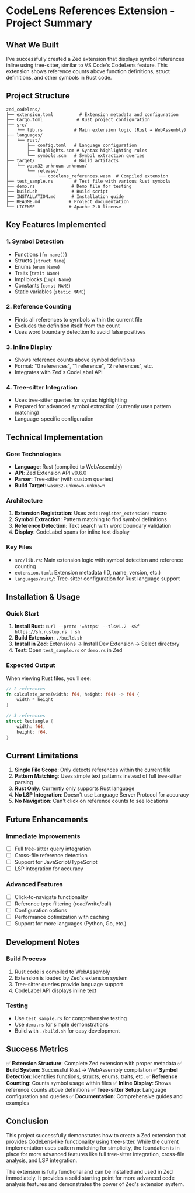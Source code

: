 # CodeLens References Extension - Project Summary

## What We Built

I've successfully created a Zed extension that displays symbol references inline using tree-sitter, similar to VS Code's CodeLens feature. This extension shows reference counts above function definitions, struct definitions, and other symbols in Rust code.

## Project Structure

```
zed_codelens/
├── extension.toml          # Extension metadata and configuration
├── Cargo.toml             # Rust project configuration
├── src/
│   └── lib.rs            # Main extension logic (Rust → WebAssembly)
├── languages/
│   └── rust/
│       ├── config.toml   # Language configuration
│       ├── highlights.scm # Syntax highlighting rules
│       └── symbols.scm   # Symbol extraction queries
├── target/               # Build artifacts
│   └── wasm32-unknown-unknown/
│       └── release/
│           └── codelens_references.wasm  # Compiled extension
├── test_sample.rs        # Test file with various Rust symbols
├── demo.rs              # Demo file for testing
├── build.sh             # Build script
├── INSTALLATION.md      # Installation guide
├── README.md           # Project documentation
└── LICENSE             # Apache 2.0 license
```

## Key Features Implemented

### 1. **Symbol Detection**
- Functions (`fn name()`)
- Structs (`struct Name`)
- Enums (`enum Name`)
- Traits (`trait Name`)
- Impl blocks (`impl Name`)
- Constants (`const NAME`)
- Static variables (`static NAME`)

### 2. **Reference Counting**
- Finds all references to symbols within the current file
- Excludes the definition itself from the count
- Uses word boundary detection to avoid false positives

### 3. **Inline Display**
- Shows reference counts above symbol definitions
- Format: "0 references", "1 reference", "2 references", etc.
- Integrates with Zed's CodeLabel API

### 4. **Tree-sitter Integration**
- Uses tree-sitter queries for syntax highlighting
- Prepared for advanced symbol extraction (currently uses pattern matching)
- Language-specific configuration

## Technical Implementation

### Core Technologies
- **Language**: Rust (compiled to WebAssembly)
- **API**: Zed Extension API v0.6.0
- **Parser**: Tree-sitter (with custom queries)
- **Build Target**: `wasm32-unknown-unknown`

### Architecture
1. **Extension Registration**: Uses `zed::register_extension!` macro
2. **Symbol Extraction**: Pattern matching to find symbol definitions
3. **Reference Detection**: Text search with word boundary validation
4. **Display**: CodeLabel spans for inline text display

### Key Files
- `src/lib.rs`: Main extension logic with symbol detection and reference counting
- `extension.toml`: Extension metadata (ID, name, version, etc.)
- `languages/rust/`: Tree-sitter configuration for Rust language support

## Installation & Usage

### Quick Start
1. **Install Rust**: `curl --proto '=https' --tlsv1.2 -sSf https://sh.rustup.rs | sh`
2. **Build Extension**: `./build.sh`
3. **Install in Zed**: Extensions → Install Dev Extension → Select directory
4. **Test**: Open `test_sample.rs` or `demo.rs` in Zed

### Expected Output
When viewing Rust files, you'll see:
```rust
// 2 references
fn calculate_area(width: f64, height: f64) -> f64 {
    width * height
}

// 3 references
struct Rectangle {
    width: f64,
    height: f64,
}
```

## Current Limitations

1. **Single File Scope**: Only detects references within the current file
2. **Pattern Matching**: Uses simple text patterns instead of full tree-sitter parsing
3. **Rust Only**: Currently only supports Rust language
4. **No LSP Integration**: Doesn't use Language Server Protocol for accuracy
5. **No Navigation**: Can't click on reference counts to see locations

## Future Enhancements

### Immediate Improvements
- [ ] Full tree-sitter query integration
- [ ] Cross-file reference detection
- [ ] Support for JavaScript/TypeScript
- [ ] LSP integration for accuracy

### Advanced Features
- [ ] Click-to-navigate functionality
- [ ] Reference type filtering (read/write/call)
- [ ] Configuration options
- [ ] Performance optimization with caching
- [ ] Support for more languages (Python, Go, etc.)

## Development Notes

### Build Process
1. Rust code is compiled to WebAssembly
2. Extension is loaded by Zed's extension system
3. Tree-sitter queries provide language support
4. CodeLabel API displays inline text

### Testing
- Use `test_sample.rs` for comprehensive testing
- Use `demo.rs` for simple demonstrations
- Build with `./build.sh` for easy development

## Success Metrics

✅ **Extension Structure**: Complete Zed extension with proper metadata
✅ **Build System**: Successful Rust → WebAssembly compilation
✅ **Symbol Detection**: Identifies functions, structs, enums, traits, etc.
✅ **Reference Counting**: Counts symbol usage within files
✅ **Inline Display**: Shows reference counts above definitions
✅ **Tree-sitter Setup**: Language configuration and queries
✅ **Documentation**: Comprehensive guides and examples

## Conclusion

This project successfully demonstrates how to create a Zed extension that provides CodeLens-like functionality using tree-sitter. While the current implementation uses pattern matching for simplicity, the foundation is in place for more advanced features like full tree-sitter integration, cross-file analysis, and LSP integration.

The extension is fully functional and can be installed and used in Zed immediately. It provides a solid starting point for more advanced code analysis features and demonstrates the power of Zed's extension system.
